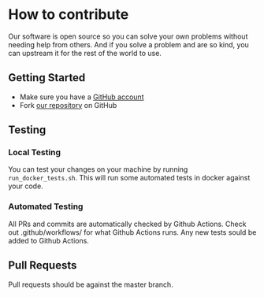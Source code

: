 # How to contribute

Our software is open source so you can solve your own problems without needing help from others. 
And if you solve a problem and are so kind, you can upstream it for the rest of the world to use.

## Getting Started
* Make sure you have a [GitHub account](https://github.com/signup/free)
* Fork [our repository](https://github.com/akilhylton/pulsetracker) on GitHub

## Testing
### Local Testing
You can test your changes on your machine by running `run_docker_tests.sh`.
This will run some automated tests in docker against your code.

### Automated Testing
All PRs and commits are automatically checked by Github Actions. Check out .github/workflows/ for what Github Actions runs. Any new tests sould be added to Github Actions.

## Pull Requests
Pull requests should be against the master branch.
